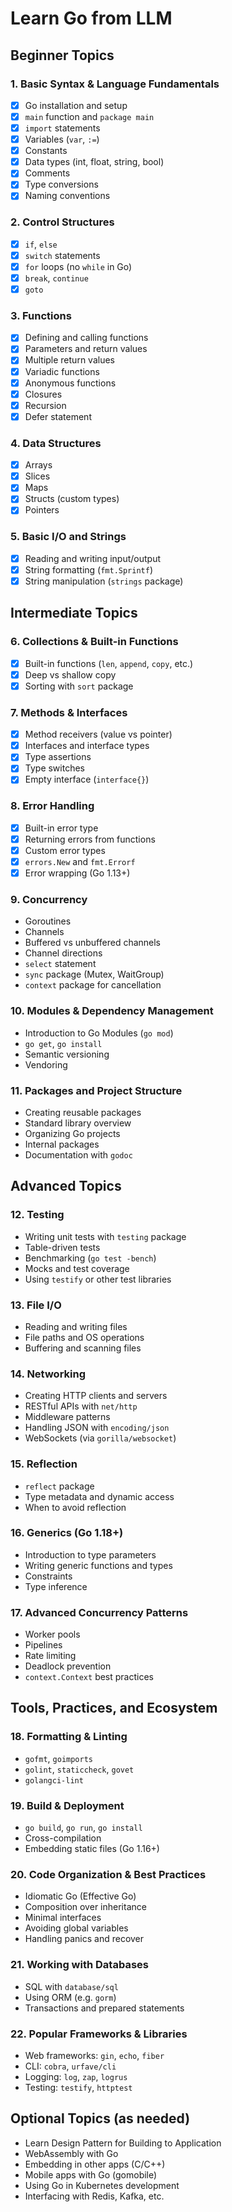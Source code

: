 # Learn Go from LLM

## Beginner Topics

### 1. Basic Syntax & Language Fundamentals

- [x] Go installation and setup
- [x] `main` function and `package main`
- [x] `import` statements
- [x] Variables (`var`, `:=`)
- [x] Constants
- [x] Data types (int, float, string, bool)
- [x] Comments
- [x] Type conversions
- [x] Naming conventions

### 2. Control Structures

- [x] `if`, `else`
- [x] `switch` statements
- [x] `for` loops (no `while` in Go)
- [x] `break`, `continue`
- [x] `goto`

### 3. Functions

- [x] Defining and calling functions
- [x] Parameters and return values
- [x] Multiple return values
- [x] Variadic functions
- [x] Anonymous functions
- [x] Closures
- [x] Recursion
- [x] Defer statement

### 4. Data Structures

- [x] Arrays
- [x] Slices
- [x] Maps
- [x] Structs (custom types)
- [x] Pointers

### 5. Basic I/O and Strings

- [x] Reading and writing input/output
- [x] String formatting (`fmt.Sprintf`)
- [x] String manipulation (`strings` package)

## Intermediate Topics

### 6. Collections & Built-in Functions

- [x] Built-in functions (`len`, `append`, `copy`, etc.)
- [x] Deep vs shallow copy
- [x] Sorting with `sort` package

### 7. Methods & Interfaces

- [x] Method receivers (value vs pointer)
- [x] Interfaces and interface types
- [x] Type assertions
- [x] Type switches
- [x] Empty interface (`interface{}`)

### 8. Error Handling

- [x] Built-in error type
- [x] Returning errors from functions
- [x] Custom error types
- [x] `errors.New` and `fmt.Errorf`
- [x] Error wrapping (Go 1.13+)

### 9. Concurrency

- Goroutines
- Channels
- Buffered vs unbuffered channels
- Channel directions
- `select` statement
- `sync` package (Mutex, WaitGroup)
- `context` package for cancellation

### 10. Modules & Dependency Management

- Introduction to Go Modules (`go mod`)
- `go get`, `go install`
- Semantic versioning
- Vendoring

### 11. Packages and Project Structure

- Creating reusable packages
- Standard library overview
- Organizing Go projects
- Internal packages
- Documentation with `godoc`

## Advanced Topics

### 12. Testing

- Writing unit tests with `testing` package
- Table-driven tests
- Benchmarking (`go test -bench`)
- Mocks and test coverage
- Using `testify` or other test libraries

### 13. File I/O

- Reading and writing files
- File paths and OS operations
- Buffering and scanning files

### 14. Networking

- Creating HTTP clients and servers
- RESTful APIs with `net/http`
- Middleware patterns
- Handling JSON with `encoding/json`
- WebSockets (via `gorilla/websocket`)

### 15. Reflection

- `reflect` package
- Type metadata and dynamic access
- When to avoid reflection

### 16. Generics (Go 1.18+)

- Introduction to type parameters
- Writing generic functions and types
- Constraints
- Type inference

### 17. Advanced Concurrency Patterns

- Worker pools
- Pipelines
- Rate limiting
- Deadlock prevention
- `context.Context` best practices

## Tools, Practices, and Ecosystem

### 18. Formatting & Linting

- `gofmt`, `goimports`
- `golint`, `staticcheck`, `govet`
- `golangci-lint`

### 19. Build & Deployment

- `go build`, `go run`, `go install`
- Cross-compilation
- Embedding static files (Go 1.16+)

### 20. Code Organization & Best Practices

- Idiomatic Go (Effective Go)
- Composition over inheritance
- Minimal interfaces
- Avoiding global variables
- Handling panics and recover

### 21. Working with Databases

- SQL with `database/sql`
- Using ORM (e.g. `gorm`)
- Transactions and prepared statements

### 22. Popular Frameworks & Libraries

- Web frameworks: `gin`, `echo`, `fiber`
- CLI: `cobra`, `urfave/cli`
- Logging: `log`, `zap`, `logrus`
- Testing: `testify`, `httptest`

## Optional Topics (as needed)

- Learn Design Pattern for Building to Application
- WebAssembly with Go
- Embedding in other apps (C/C++)
- Mobile apps with Go (gomobile)
- Using Go in Kubernetes development
- Interfacing with Redis, Kafka, etc.
